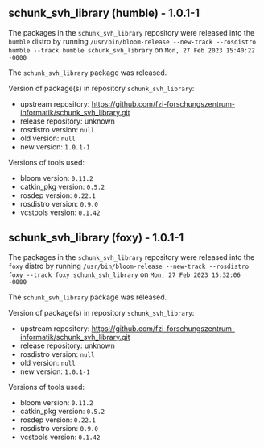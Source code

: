 ## schunk_svh_library (humble) - 1.0.1-1

The packages in the `schunk_svh_library` repository were released into the `humble` distro by running `/usr/bin/bloom-release --new-track --rosdistro humble --track humble schunk_svh_library` on `Mon, 27 Feb 2023 15:40:22 -0000`

The `schunk_svh_library` package was released.

Version of package(s) in repository `schunk_svh_library`:

- upstream repository: https://github.com/fzi-forschungszentrum-informatik/schunk_svh_library.git
- release repository: unknown
- rosdistro version: `null`
- old version: `null`
- new version: `1.0.1-1`

Versions of tools used:

- bloom version: `0.11.2`
- catkin_pkg version: `0.5.2`
- rosdep version: `0.22.1`
- rosdistro version: `0.9.0`
- vcstools version: `0.1.42`


## schunk_svh_library (foxy) - 1.0.1-1

The packages in the `schunk_svh_library` repository were released into the `foxy` distro by running `/usr/bin/bloom-release --new-track --rosdistro foxy --track foxy schunk_svh_library` on `Mon, 27 Feb 2023 15:32:06 -0000`

The `schunk_svh_library` package was released.

Version of package(s) in repository `schunk_svh_library`:

- upstream repository: https://github.com/fzi-forschungszentrum-informatik/schunk_svh_library.git
- release repository: unknown
- rosdistro version: `null`
- old version: `null`
- new version: `1.0.1-1`

Versions of tools used:

- bloom version: `0.11.2`
- catkin_pkg version: `0.5.2`
- rosdep version: `0.22.1`
- rosdistro version: `0.9.0`
- vcstools version: `0.1.42`


